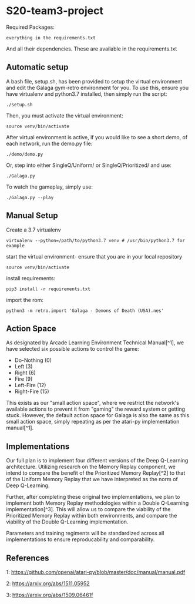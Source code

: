 # S20-team3-project

Required Packages:

    everything in the requirements.txt
        
And all their dependencies. These are available in the requirements.txt

## Automatic setup

A bash file, setup.sh, has been provided to setup the virtual environment and edit the Galaga gym-retro environment for you. To use this, ensure you have virtualenv and python3.7 installed, then simply run the script:

    ./setup.sh

Then, you must activate the virtual environment:

    source venv/bin/activate

After virtual environment is active, if you would like to see a short demo, of each network, run the demo.py file:

    ./demo/demo.py

Or, step into either SingleQ/Uniform/ or SingleQ/Prioritized/ and use:

    ./Galaga.py
    
To watch the gameplay, simply use:

    ./Galaga.py --play

## Manual Setup

Create a 3.7 virtualenv

    virtualenv --python=/path/to/python3.7 venv # /usr/bin/python3.7 for example

start the virtual environment- ensure that you are in your local repository

    source venv/bin/activate
    
install requirements:
    
    pip3 install -r requirements.txt
    
import the rom:

    python3 -m retro.import 'Galaga - Demons of Death (USA).nes'

## Action Space
As designated by Arcade Learning Environment Technical Manual[^1], we have
selected six possible actions to control the game:

- Do-Nothing (0)
- Left       (3)
- Right      (6)
- Fire       (9)
- Left-Fire  (12)
- Right-Fire (15)

This exists as our "small action space", where we restrict the network's
available actions to prevent it from "gaming" the reward system or getting
stuck. However, the default action space for Galaga is also the same as this
small action space, simply repeating as per the atari-py implementation manual[^1].

## Implementations
Our full plan is to implement four different versions of the Deep Q-Learning
architecture. Utilizing research on the Memory Replay component, we intend to
compare the benefit of the Prioritized Memory Replay[^2] to that of the Uniform
Memory Replay that we have interpreted as the norm of Deep Q-Learning.

Further, after completing these original two implementations, we plan to
implement both Memory Replay methodologies within a Double Q-Learning
implementation[^3]. This will allow us to compare the viability of the
Prioritized Memory Replay within both environments, and compare the viability of
the Double Q-Learning implementation.

Parameters and training regiments will be standardized across all
implementations to ensure reproducability and comparability.

## References
1: https://github.com/openai/atari-py/blob/master/doc/manual/manual.pdf

2: https://arxiv.org/abs/1511.05952

3: https://arxiv.org/abs/1509.06461f
